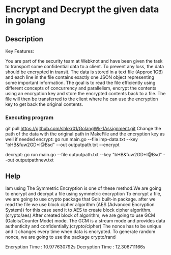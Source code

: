 # Encrypt and Decrypt the given data in golang 

## Description

Key Features:

You are part of the security team at Webknot and have been given the task to transport some confidential data to a client. To prevent any loss, the data should be encrypted in transit. 
The data is stored in a text file (Approx 1GB) and each line in the file contains exactly one JSON object representing some important information. The goal is to read the file efficiently using different concepts of concurrency and parallelism, encrypt the contents using an encryption key and store the encrypted contents back to a file. The file will then be transferred to the client where he can use the encryption key to get back the original contents.

### Executing program
git pull https://github.com/shkkr01/GolangWk-1Assignment.git
Change the path of the data with the original path in MakeFile and the encryption key as well if needed 
encrypt:
	go run main.go --file imp-data.txt --key "bHB&fuw2GD*I@Bsd" --out outputpath.txt --encrypt

decrypt:
	go run main.go --file outputpath.txt --key "bHB&fuw2GD*I@Bsd" --out outputpathnew.txt

 ## Help
Iam using The Symmetric Encryption is one of these method.We are going to encrypt and decrypt a file using symmetric encryption
To encrypt a file, we are going to use crypto package that Go’s built-in package.
after we read the file we use block cipher algorithm (AES (Advanced Encryption System)) for this case 
send it to AES to create block cipher algorithm. (crypto/aes)
After created block of algorithm, we are going to use GCM (Galois/Counter Mode) mode. The GCM is a stream mode and provides data authenticity and confidentially.(crypto/cipher)
The nonce has to be unique and it changes every time when data is encrypted.
To generate random nonce, we are going to use the package crypto/rand

Encryption Time : 10.977630792s
Decryption Time : 12.306711166s
